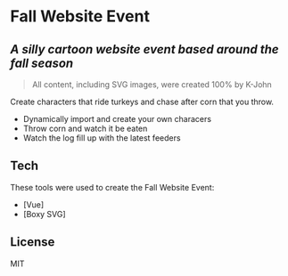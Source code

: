 # Fall Website Event
## _A silly cartoon website event based around the fall season_

> All content, including SVG images, were created 100% by K-John

Create characters that ride turkeys and chase after corn that you throw.

- Dynamically import and create your own characers
- Throw corn and watch it be eaten
- Watch the log fill up with the latest feeders

## Tech

These tools were used to create the Fall Website Event:

- [Vue]
- [Boxy SVG]

## License

MIT